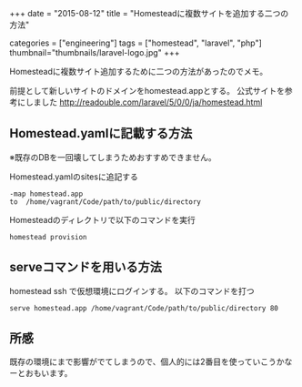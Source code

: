 +++
date = "2015-08-12"
title = "Homesteadに複数サイトを追加する二つの方法"

categories = ["engineering"]
tags = ["homestead", "laravel", "php"]
thumbnail="thumbnails/laravel-logo.jpg"
+++

Homesteadに複数サイト追加するために二つの方法があったのでメモ。

前提として新しいサイトのドメインをhomestead.appとする。
公式サイトを参考にしました
http://readouble.com/laravel/5/0/0/ja/homestead.html


## Homestead.yamlに記載する方法

※既存のDBを一回壊してしまうためおすすめできません。

Homestead.yamlのsitesに追記する

```
-map homestead.app
to  /home/vagrant/Code/path/to/public/directory
```

Homesteadのディレクトリで以下のコマンドを実行

```
homestead provision
```

## serveコマンドを用いる方法

homestead ssh で仮想環境にログインする。
以下のコマンドを打つ

```
serve homestead.app /home/vagrant/Code/path/to/public/directory 80
```

## 所感

既存の環境にまで影響がでてしまうので、個人的には2番目を使っていこうかなーとおもいます。

